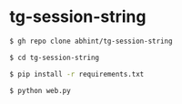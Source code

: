 # tg-session-string


```sh
$ gh repo clone abhint/tg-session-string
```

```sh
$ cd tg-session-string
```

```sh
$ pip install -r requirements.txt
```

```sh
$ python web.py
```
